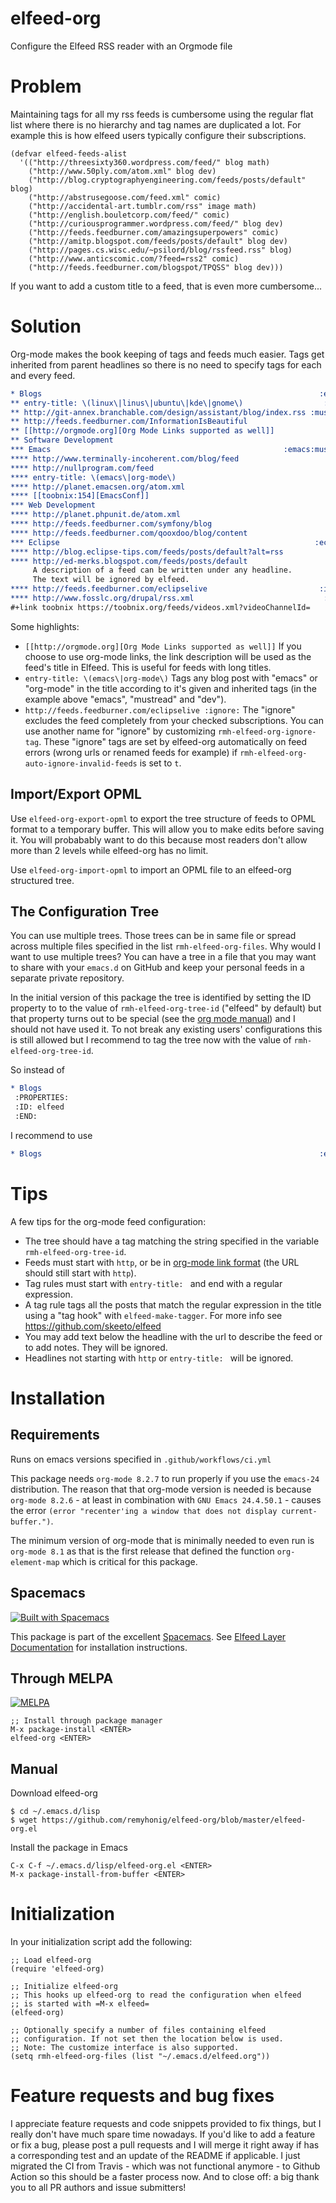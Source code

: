 elfeed-org
==============

  Configure the Elfeed RSS reader with an Orgmode file

# Problem

Maintaining tags for all my rss feeds is cumbersome using the regular flat list
where there is no hierarchy and tag names are duplicated a lot. For example
this is how elfeed users typically configure their subscriptions.

```emacs-lisp
(defvar elfeed-feeds-alist
  '(("http://threesixty360.wordpress.com/feed/" blog math)
    ("http://www.50ply.com/atom.xml" blog dev)
    ("http://blog.cryptographyengineering.com/feeds/posts/default" blog)
    ("http://abstrusegoose.com/feed.xml" comic)
    ("http://accidental-art.tumblr.com/rss" image math)
    ("http://english.bouletcorp.com/feed/" comic)
    ("http://curiousprogrammer.wordpress.com/feed/" blog dev)
    ("http://feeds.feedburner.com/amazingsuperpowers" comic)
    ("http://amitp.blogspot.com/feeds/posts/default" blog dev)
    ("http://pages.cs.wisc.edu/~psilord/blog/rssfeed.rss" blog)
    ("http://www.anticscomic.com/?feed=rss2" comic)
    ("http://feeds.feedburner.com/blogspot/TPQSS" blog dev)))
```

If you want to add a custom title to a feed, that is even more cumbersome...

# Solution

Org-mode makes the book keeping of tags and feeds much easier. Tags get
inherited from parent headlines so there is no need to specify tags for each
and every feed.

```org
* Blogs                                                              :elfeed:
** entry-title: \(linux\|linus\|ubuntu\|kde\|gnome\)                  :linux:
** http://git-annex.branchable.com/design/assistant/blog/index.rss :mustread:
** http://feeds.feedburner.com/InformationIsBeautiful
** [[http://orgmode.org][Org Mode Links supported as well]]
** Software Development                                                 :dev:
*** Emacs                                                    :emacs:mustread:
**** http://www.terminally-incoherent.com/blog/feed
**** http://nullprogram.com/feed
**** entry-title: \(emacs\|org-mode\)
**** http://planet.emacsen.org/atom.xml
**** [[toobnix:154][EmacsConf]]
*** Web Development                                                     :web:
**** http://planet.phpunit.de/atom.xml
**** http://feeds.feedburner.com/symfony/blog
**** http://feeds.feedburner.com/qooxdoo/blog/content
*** Eclipse                                                         :eclipse:
**** http://blog.eclipse-tips.com/feeds/posts/default?alt=rss
**** http://ed-merks.blogspot.com/feeds/posts/default
     A description of a feed can be written under any headline.
     The text will be ignored by elfeed.
**** http://feeds.feedburner.com/eclipselive                         :ignore:
**** http://www.fosslc.org/drupal/rss.xml                             :video:
#+link toobnix https://toobnix.org/feeds/videos.xml?videoChannelId=
```

Some highlights:

* `[[http://orgmode.org][Org Mode Links supported as well]]` If you choose to use org-mode links, the link description will be used as the feed's title in Elfeed. This is useful for feeds with long titles.
* `entry-title: \(emacs\|org-mode\)` Tags any blog post with "emacs" or "org-mode" in the title according to it's given and inherited tags (in the example above "emacs", "mustread" and "dev").
* `http://feeds.feedburner.com/eclipselive :ignore:` The "ignore" excludes the feed completely from your checked subscriptions. You can use another name for "ignore" by customizing `rmh-elfeed-org-ignore-tag`. These "ignore" tags are set by elfeed-org automatically on feed errors (wrong urls or renamed feeds for example) if `rmh-elfeed-org-auto-ignore-invalid-feeds` is set to `t`.

## Import/Export OPML

Use `elfeed-org-export-opml` to export the tree structure of feeds to OPML format to a temporary buffer. This will allow you to make edits before saving it. You will probabably want to do this because most readers don't allow more than 2 levels while elfeed-org has no limit.

Use `elfeed-org-import-opml` to import an OPML file to an elfeed-org structured tree.

## The Configuration Tree

You can use multiple trees. Those trees can be in same file or spread
across multiple files specified in the list
`rmh-elfeed-org-files`. Why would I want to use multiple trees? You
can have a tree in a file that you may want to share with your
`emacs.d` on GitHub and keep your personal feeds in a separate private
repository.

In the initial version of this package the tree is identified by
setting the ID property to to the value of `rmh-elfeed-org-tree-id`
("elfeed" by default) but that property turns out to be special (see
the
[org mode manual](http://orgmode.org/manual/Special-properties.html#Special-properties))
and I should not have used it. To not break any existing users'
configurations this is still allowed but I recommend to tag the tree
now with the value of `rmh-elfeed-org-tree-id`.

So instead of

```org
* Blogs
 :PROPERTIES:
 :ID: elfeed
 :END:
```

I recommend to use

```org
* Blogs                                                              :elfeed:
```

# Tips
A few tips for the org-mode feed configuration:

* The tree should have a tag matching the string specified in the
  variable `rmh-elfeed-org-tree-id`.
* Feeds must start with `http`, or be in
  [org-mode link format](http://orgmode.org/org.html#Link-format) (the
  URL should still start with `http`).
* Tag rules must start with `entry-title: ` and end with a regular expression.
* A tag rule tags all the posts that match the regular expression in the title
  using a "tag hook" with `elfeed-make-tagger`. For more info see https://github.com/skeeto/elfeed
* You may add text below the headline with the url to describe the
  feed or to add notes. They will be ignored.
* Headlines not starting with `http` or `entry-title: ` will be ignored.

# Installation

## Requirements

Runs on emacs versions specified in `.github/workflows/ci.yml`

This package needs `org-mode 8.2.7` to run properly if you use the `emacs-24` distribution. The reason that that org-mode version is needed is because `org-mode 8.2.6` - at least in combination with `GNU Emacs 24.4.50.1` - causes the error `(error "recenter'ing a window that does not display current-buffer.")`.

The minimum version of org-mode that is minimally needed to even run is `org-mode 8.1` as that is the first release that defined the function `org-element-map` which is critical for this package.

## Spacemacs
[![Built with Spacemacs](https://cdn.rawgit.com/syl20bnr/spacemacs/442d025779da2f62fc86c2082703697714db6514/assets/spacemacs-badge.svg)](http://spacemacs.org)

This package is part of the excellent [Spacemacs](http://spacemacs.org/). See [Elfeed Layer Documentation](http://spacemacs.org/layers/+web-services/elfeed/README.html) for installation instructions.

## Through MELPA
[![MELPA](http://melpa.org/packages/elfeed-org-badge.svg)](http://melpa.org/#/elfeed-org)

```
;; Install through package manager
M-x package-install <ENTER>
elfeed-org <ENTER>
```

## Manual

Download elfeed-org

```ShellSession
$ cd ~/.emacs.d/lisp
$ wget https://github.com/remyhonig/elfeed-org/blob/master/elfeed-org.el
```

Install the package in Emacs

```
C-x C-f ~/.emacs.d/lisp/elfeed-org.el <ENTER>
M-x package-install-from-buffer <ENTER>
```

# Initialization

In your initialization script add the following:

```emacs-lisp
;; Load elfeed-org
(require 'elfeed-org)

;; Initialize elfeed-org
;; This hooks up elfeed-org to read the configuration when elfeed
;; is started with =M-x elfeed=
(elfeed-org)

;; Optionally specify a number of files containing elfeed
;; configuration. If not set then the location below is used.
;; Note: The customize interface is also supported.
(setq rmh-elfeed-org-files (list "~/.emacs.d/elfeed.org"))
```
    
# Feature requests and bug fixes

I appreciate feature requests and code snippets provided to fix things, but I really don't have much spare time nowadays. If you'd like to add a feature or fix a bug, please post a pull requests and I will merge it right away if has a corresponding test and an update of the README if applicable. I just migrated the CI from Travis - which was not functional anymore - to Github Action so this should be a faster process now. And to close off: a big thank you to all PR authors and issue submitters!
